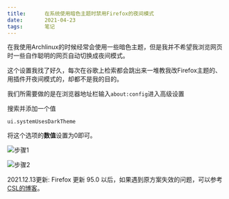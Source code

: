 ```yaml
---
title:      在系统使用暗色主题时禁用Firefox的夜间模式
date:       2021-04-23
tags:       笔记
---
```


在我使用Archlinux的时候经常会使用一些暗色主题，但是我并不希望我浏览网页时一些自作聪明的网页自动切换成夜间模式。

这个设置我找了好久，每次在谷歌上检索都会跳出来一堆教我改Firefox主题的、用插件开夜间模式的，却都不是我的目的。

我们所需要做的是在浏览器地址栏输入`about:config`进入高级设置

搜索并添加一个值

```
ui.systemUsesDarkTheme
```

将这个选项的**数值**设置为0即可。

![步骤1](https://download.cdn.xlj0.com/uploads/102/rHD1Znxsh7mVO6G.png)

![步骤2](https://download.cdn.xlj0.com/uploads/102/1syVleQBgH5rA8J.png)



2021.12.13更新: Firefox 更新 95.0 以后，如果遇到原方案失效的问题，可以参考 [CSL的博客](https://blog.cubercsl.site/post/%E5%9C%A8%E7%B3%BB%E7%BB%9F%E4%BD%BF%E7%94%A8%E6%9A%97%E8%89%B2%E4%B8%BB%E9%A2%98%E6%97%B6%E7%A6%81%E6%AD%A2%E7%94%A8-firefox-%E7%9A%84%E5%A4%9C%E9%97%B4%E6%A8%A1%E5%BC%8F/)。